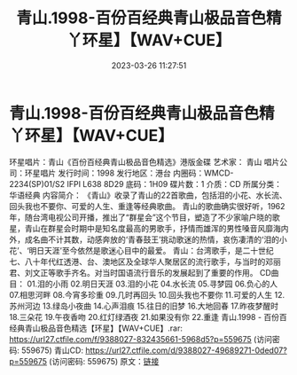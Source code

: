 ﻿---
title: 青山.1998-百份百经典青山极品音色精丫环星】【WAV+CUE】
date: 2023-03-26 11:27:51
categories: WAV车载音乐、镜像
tags: 华语中文
---
# 青山.1998-百份百经典青山极品音色精丫环星】【WAV+CUE】

环星唱片：青山《百份百经典青山极品音色精选》港版金碟
艺术家： 青山
唱片公司：环星唱片
发行时间：1998
发行地区：港台
内圈码：WMCD-2234(SP)01/S2 IFPI L638 8D29
底码：1H09
碟片数：1
介质：CD
所属分类：华语经典
内容简介：
《青山》收录了青山的22首歌曲，包括泪的小花、水长流、回头我也不要你、可爱的人生、重逢等经典歌曲。
青山的歌曲确实很好听，1962年，随台湾电视公司开播，推出了“群星会”这个节目，塑造了不少家喻户晓的歌星，青山在群星会时期中是知名度最高的男歌手，抒情而雄浑的男性嗓音风靡海内外，成名曲不计其数，动感奔放的‘青春鼓王’挑动歌迷的热情，哀伤凄清的‘泪的小花’、‘明日天涯’至今依然是歌迷心目中的最爱。
青山：台湾歌手，是二十世纪七、八十年代红透港、台、澳地区及全球华人聚居区的流行歌手，与当时的邓丽君、刘文正等歌手齐名。对当时国语流行音乐的发展起到了重要的作用。
CD曲目：
01.泪的小雨
02.明日天涯
03.泪的小花
04.水长流
05.寻梦园
06.负心的人
07.相思河畔
08.今宵多珍重
09.几时再回头
10.回头我也不要你
11.可爱的人生
12.苏州河边
13.绿岛小夜曲
14.心声泪痕
15.往日的旧梦
16.大地回春
17.昨夜梦醒时
18.三朵花
19.午夜香吻
20.红灯绿酒夜
21.如果没有你
22.重逢
青山.1998 - 百份百经典青山极品音色精选【环星】【WAV+CUE】.rar: https://url27.ctfile.com/f/9388027-832435661-5968d5?p=559675
(访问密码: 559675)
青山CD: https://url27.ctfile.com/d/9388027-49689271-0ded07?p=559675
(访问密码: 559675)
原文：[链接](https://blog.sina.com.cn/s/blog_1647c7e760103115q.html)